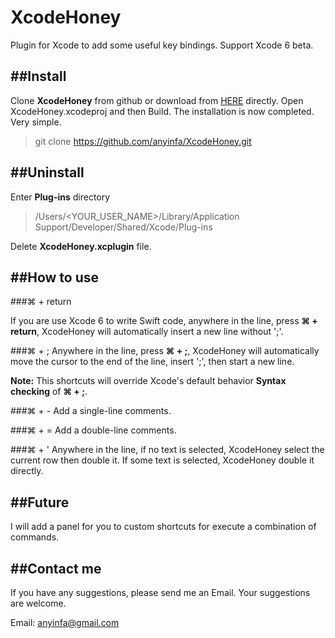 XcodeHoney
==========

Plugin for Xcode to add some useful key bindings. Support Xcode 6 beta.

##Install
---

Clone __XcodeHoney__ from github or download from [HERE](https://github.com/anyinfa/XcodeHoney.git) directly. Open XcodeHoney.xcodeproj and then Build. The installation is now completed. Very simple.

>git clone https://github.com/anyinfa/XcodeHoney.git

##Uninstall
---

Enter __Plug-ins__ directory

>/Users/<YOUR_USER_NAME>/Library/Application Support/Developer/Shared/Xcode/Plug-ins

Delete __XcodeHoney.xcplugin__ file.

##How to use
---

###⌘ + return

If you are use Xcode 6 to write Swift code, anywhere in the line, press __⌘ + return__, XcodeHoney will automatically insert a new line without ';'.

###⌘ + ;
Anywhere in the line, press __⌘ + ;__, XcodeHoney will automatically move the cursor to the end of the line, insert ';', then start a new line.

__Note:__ This shortcuts will override Xcode's default behavior __Syntax checking__ of __⌘ + ;__.

###⌘ + -
Add a single-line comments.

###⌘ + =
Add a double-line comments.

###⌘ + '
Anywhere in the line, if no text is selected, XcodeHoney select the current row then double it. If some text is selected, XcodeHoney double it directly.

##Future
---
I will add a panel for you to custom shortcuts for execute a combination of commands.

##Contact me
---
If you have any suggestions, please send me an Email. Your suggestions are welcome.

Email: [anyinfa@gmail.com](anyinfa@gmail.com)

